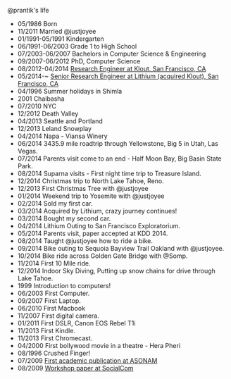 @prantik's life
- 05/1986 Born
- 11/2011 Married @justjoyee
- 01/1991-05/1991 Kindergarten
- 06/1991-06/2003 Grade 1 to High School
- 07/2003-06/2007 Bachelors in Computer Science & Engineering
- 09/2007-06/2012 PhD, Computer Science
- 08/2012-04/2014 [Research Engineer at Klout, San Francisco, CA](www.klout.com)
- 05/2014-~ [Senior Research Engineer at Lithium (acquired Klout), San Francisco, CA](www.lithium.com)
- 04/1996 Summer holidays in Shimla
- 2001 Chaibasha
- 07/2010 NYC
- 12/2012 Death Valley
- 04/2013 Seattle and Portland
- 12/2013 Leland Snowplay
- 04/2014 Napa - Viansa Winery
- 06/2014 3435.9 mile roadtrip through Yellowstone, Big 5 in Utah, Las Vegas.
- 07/2014 Parents visit come to an end - Half Moon Bay, Big Basin State Park.
- 08/2014 Suparna visits - First night time trip to Treasure Island.
- 12/2014 Christmas trip to North Lake Tahoe, Reno.
- 12/2013 First Christmas Tree with @justjoyee
- 01/2014 Weekend trip to Yosemite with @justjoyee
- 02/2014 Sold my first car.
- 03/2014 Acquired by Lithium, crazy journey continues!
- 03/2014 Bought my second car.
- 04/2014 Lithium Outing to San Francisco Exploratorium.
- 05/2014 Parents visit, paper accepted at KDD 2014.
- 08/2014 Taught @justjoyee how to ride a bike.
- 09/2014 Bike outing to Sequoia Bayview Trail Oakland with @justjoyee.
- 10/2014 Bike ride across Golden Gate Bridge with @Somp.
- 11/2014 First 10 Mile ride.
- 12/2014 Indoor Sky Diving, Putting up snow chains for drive through Lake Tahoe.
- 1999 Introduction to computers!
- 06/2003 First Computer.
- 09/2007 First Laptop.
- 06/2010 First Macbook
- 11/2007 First digital camera.
- 01/2011 First DSLR, Canon EOS Rebel T1i
- 11/2013 First Kindle.
- 11/2013 First Chromecast.
- 04/2000 First bollywood movie in a theatre - Hera Pheri
- 08/1996 Crushed Finger!
- 07/2009 [First academic publication at ASONAM](http://www.informatik.uni-trier.de/~ley/db/conf/asunam/asunam2009.html)
- 08/2009 [Workshop paper at SocialCom](http://www.asesite.org/conferences/socialcom/2009/)
